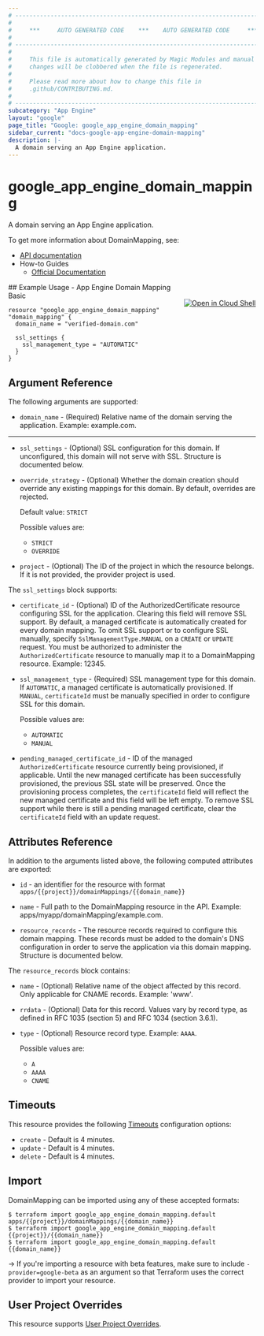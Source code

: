```yaml
---
# ----------------------------------------------------------------------------
#
#     ***     AUTO GENERATED CODE    ***    AUTO GENERATED CODE     ***
#
# ----------------------------------------------------------------------------
#
#     This file is automatically generated by Magic Modules and manual
#     changes will be clobbered when the file is regenerated.
#
#     Please read more about how to change this file in
#     .github/CONTRIBUTING.md.
#
# ----------------------------------------------------------------------------
subcategory: "App Engine"
layout: "google"
page_title: "Google: google_app_engine_domain_mapping"
sidebar_current: "docs-google-app-engine-domain-mapping"
description: |-
  A domain serving an App Engine application.
---
```


# google\_app\_engine\_domain\_mapping

A domain serving an App Engine application.


To get more information about DomainMapping, see:

* [API documentation](https://cloud.google.com/appengine/docs/admin-api/reference/rest/v1/apps.domainMappings)
* How-to Guides
    * [Official Documentation](https://cloud.google.com/appengine/docs/standard/python/mapping-custom-domains)

<div class = "oics-button" style="float: right; margin: 0 0 -15px">
  <a href="https://console.cloud.google.com/cloudshell/open?cloudshell_git_repo=https%3A%2F%2Fgithub.com%2Fterraform-google-modules%2Fdocs-examples.git&cloudshell_working_dir=app_engine_domain_mapping_basic&cloudshell_image=gcr.io%2Fgraphite-cloud-shell-images%2Fterraform%3Alatest&open_in_editor=main.tf&cloudshell_print=.%2Fmotd&cloudshell_tutorial=.%2Ftutorial.md" target="_blank">
    <img alt="Open in Cloud Shell" src="//gstatic.com/cloudssh/images/open-btn.svg" style="max-height: 44px; margin: 32px auto; max-width: 100%;">
  </a>
</div>
## Example Usage - App Engine Domain Mapping Basic


```hcl
resource "google_app_engine_domain_mapping" "domain_mapping" {
  domain_name = "verified-domain.com"

  ssl_settings {
    ssl_management_type = "AUTOMATIC"
  }
}
```

## Argument Reference

The following arguments are supported:


* `domain_name` -
  (Required)
  Relative name of the domain serving the application. Example: example.com.


- - -


* `ssl_settings` -
  (Optional)
  SSL configuration for this domain. If unconfigured, this domain will not serve with SSL.  Structure is documented below.

* `override_strategy` -
  (Optional)
  Whether the domain creation should override any existing mappings for this domain.
  By default, overrides are rejected.

  Default value: `STRICT`

  Possible values are:
  * `STRICT`
  * `OVERRIDE`

* `project` - (Optional) The ID of the project in which the resource belongs.
    If it is not provided, the provider project is used.


The `ssl_settings` block supports:

* `certificate_id` -
  (Optional)
  ID of the AuthorizedCertificate resource configuring SSL for the application. Clearing this field will
  remove SSL support.
  By default, a managed certificate is automatically created for every domain mapping. To omit SSL support
  or to configure SSL manually, specify `SslManagementType.MANUAL` on a `CREATE` or `UPDATE` request. You must be
  authorized to administer the `AuthorizedCertificate` resource to manually map it to a DomainMapping resource.
  Example: 12345.

* `ssl_management_type` -
  (Required)
  SSL management type for this domain. If `AUTOMATIC`, a managed certificate is automatically provisioned.
  If `MANUAL`, `certificateId` must be manually specified in order to configure SSL for this domain.

  Possible values are:
  * `AUTOMATIC`
  * `MANUAL`

* `pending_managed_certificate_id` -
  ID of the managed `AuthorizedCertificate` resource currently being provisioned, if applicable. Until the new
  managed certificate has been successfully provisioned, the previous SSL state will be preserved. Once the
  provisioning process completes, the `certificateId` field will reflect the new managed certificate and this
  field will be left empty. To remove SSL support while there is still a pending managed certificate, clear the
  `certificateId` field with an update request.

## Attributes Reference

In addition to the arguments listed above, the following computed attributes are exported:

* `id` - an identifier for the resource with format `apps/{{project}}/domainMappings/{{domain_name}}`

* `name` -
  Full path to the DomainMapping resource in the API. Example: apps/myapp/domainMapping/example.com.

* `resource_records` -
  The resource records required to configure this domain mapping. These records must be added to the domain's DNS
  configuration in order to serve the application via this domain mapping.  Structure is documented below.


The `resource_records` block contains:

* `name` -
  (Optional)
  Relative name of the object affected by this record. Only applicable for CNAME records. Example: 'www'.

* `rrdata` -
  (Optional)
  Data for this record. Values vary by record type, as defined in RFC 1035 (section 5) and RFC 1034 (section 3.6.1).

* `type` -
  (Optional)
  Resource record type. Example: `AAAA`.

  Possible values are:
  * `A`
  * `AAAA`
  * `CNAME`

## Timeouts

This resource provides the following
[Timeouts](/docs/configuration/resources.html#timeouts) configuration options:

- `create` - Default is 4 minutes.
- `update` - Default is 4 minutes.
- `delete` - Default is 4 minutes.

## Import

DomainMapping can be imported using any of these accepted formats:

```
$ terraform import google_app_engine_domain_mapping.default apps/{{project}}/domainMappings/{{domain_name}}
$ terraform import google_app_engine_domain_mapping.default {{project}}/{{domain_name}}
$ terraform import google_app_engine_domain_mapping.default {{domain_name}}
```

-> If you're importing a resource with beta features, make sure to include `-provider=google-beta`
as an argument so that Terraform uses the correct provider to import your resource.

## User Project Overrides

This resource supports [User Project Overrides](https://www.terraform.io/docs/providers/google/guides/provider_reference.html#user_project_override).
